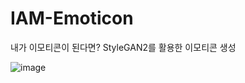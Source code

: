# IAM-Emoticon
내가 이모티콘이 된다면? StyleGAN2를 활용한 이모티콘 생성


![image](https://user-images.githubusercontent.com/103553532/209472015-b0b7c5a3-f436-4819-9479-fde0bcb28d7e.png)
